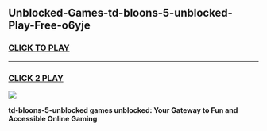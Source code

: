 
## Unblocked-Games-td-bloons-5-unblocked-Play-Free-o6yje
<h3>
<a href="https://premium76.site?title=td-bloons-5-unblocked&ref=19M">CLICK TO PLAY</a></h3>
<hr>

<h3>
<a href="https://premium76.site?title=td-bloons-5-unblocked&ref=19M">CLICK 2 PLAY</a>
  
</h3>

<a href="https://premium76.site?title=td-bloons-5-unblocked&ref=19M"><img src="https://clearcache.store/games.png"></a>


**td-bloons-5-unblocked games unblocked: Your Gateway to Fun and Accessible Online Gaming**

